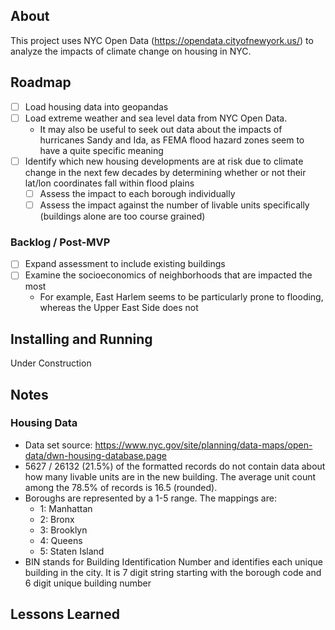 ## About

This project uses NYC Open Data (https://opendata.cityofnewyork.us/) to analyze the impacts of climate change on housing in NYC.

## Roadmap

- [ ] Load housing data into geopandas
- [ ] Load extreme weather and sea level data from NYC Open Data.
  - It may also be useful to seek out data about the impacts of hurricanes Sandy and Ida, as FEMA flood hazard zones seem to have a quite specific meaning
- [ ] Identify which new housing developments are at risk due to climate change in the next few decades by determining whether or not their lat/lon coordinates fall within flood plains
  - [ ] Assess the impact to each borough individually
  - [ ] Assess the impact against the number of livable units specifically (buildings alone are too course grained)

### Backlog / Post-MVP 
- [ ] Expand assessment to include existing buildings
- [ ] Examine the socioeconomics of neighborhoods that are impacted the most
  - For example, East Harlem seems to be particularly prone to flooding, whereas the Upper East Side does not

## Installing and Running

Under Construction

## Notes

### Housing Data

- Data set source: https://www.nyc.gov/site/planning/data-maps/open-data/dwn-housing-database.page
- 5627 / 26132 (21.5%) of the formatted records do not contain data about how many livable units are in the new building. The average unit count among the 78.5% of records is 16.5 (rounded).
- Boroughs are represented by a 1-5 range. The mappings are:
  - 1: Manhattan
  - 2: Bronx
  - 3: Brooklyn
  - 4: Queens
  - 5: Staten Island
- BIN stands for Building Identification Number and identifies each unique building in the city. It is 7 digit string starting with the borough code and 6 digit unique building number

## Lessons Learned

